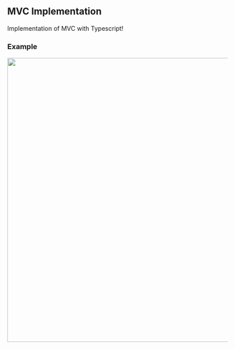 ## MVC Implementation

Implementation of MVC with Typescript!

### Example

<img src="https://user-images.githubusercontent.com/23455736/131252967-d4a20641-3cb5-40f0-b30e-92f76eed5622.gif" width="650">
